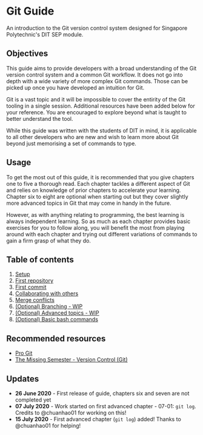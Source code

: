 # Git Guide

An introduction to the Git version control system designed for Singapore Polytechnic's DIT SEP module.

## Objectives

This guide aims to provide developers with a broad understanding of the Git version control system and a common Git workflow. It does not go into depth with a wide variety of more complex Git commands. Those can be picked up once you have developed an intuition for Git.

Git is a vast topic and it will be impossible to cover the entirity of the Git tooling in a single session. Additional resources have been added below for your reference. You are encouraged to explore beyond what is taught to better understand the tool.

While this guide was written with the students of DIT in mind, it is applicable to all other developers who are new and wish to learn more about Git beyond just memorising a set of commands to type.

## Usage

To get the most out of this guide, it is recommended that you give chapters one to five a thorough read. Each chapter tackles a different aspect of Git and relies on knowledge of prior chapters to accelerate your learning. Chapter six to eight are optional when starting out but they cover slightly more advanced topics in Git that may come in handy in the future.

However, as with anything relating to programming, the best learning is always independent learning. So as much as each chapter provides basic exercises for you to follow along, you will benefit the most from playing around with each chapter and trying out different variations of commands to gain a firm grasp of what they do.

## Table of contents

1. [Setup](./01-setup/README.md)
2. [First repository](./02-first-repository/README.md)
3. [First commit](./03-first-commit/README.md)
4. [Collaborating with others](./04-collaboration/README.md)
5. [Merge conflicts](./05-merge-conflicts/README.md)
6. [(Optional) Branching - WIP](./06-branching/README.md)
7. [(Optional) Advanced topics - WIP](./07-advanced-git/README.md)
8. [(Optional) Basic bash commands](./08-bash-tutorial/README.md)

## Recommended resources

- [Pro Git](https://git-scm.com/book/en/v2)
- [The Missing Semester - Version Control (Git)](https://missing.csail.mit.edu/2020/version-control/)

## Updates

- **26 June 2020** - First release of guide, chapters six and seven are not completed yet
- **07 July 2020** - Work started on first advanced chapter - 07-01: `git log`. Credits to @chuanhao01 for working on this!
- **15 July 2020** - First advanced chapter (`git log`) added! Thanks to @chuanhao01 for helping!
